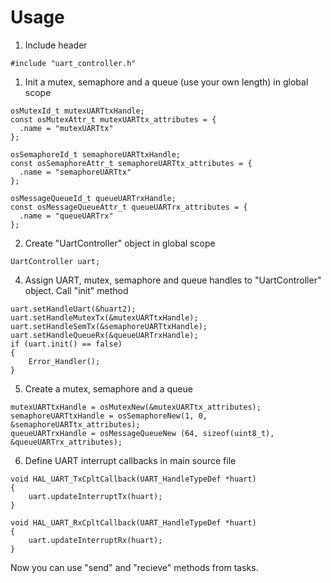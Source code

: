 # Usage
1. Include header
```
#include "uart_controller.h"
```  
1. Init a mutex, semaphore and a queue (use your own length) in global scope
```
osMutexId_t mutexUARTtxHandle;
const osMutexAttr_t mutexUARTtx_attributes = {
  .name = "mutexUARTtx"
};

osSemaphoreId_t semaphoreUARTtxHandle;
const osSemaphoreAttr_t semaphoreUARTtx_attributes = {
  .name = "semaphoreUARTtx"
};

osMessageQueueId_t queueUARTrxHandle;
const osMessageQueueAttr_t queueUARTrx_attributes = {
  .name = "queueUARTrx"
};
```
2. Create "UartController" object in global scope
```
UartController uart;
```
4. Assign UART, mutex, semaphore and queue handles to "UartController" object. Call "init" method
```
uart.setHandleUart(&huart2);
uart.setHandleMutexTx(&mutexUARTtxHandle);
uart.setHandleSemTx(&semaphoreUARTtxHandle);
uart.setHandleQueueRx(&queueUARTrxHandle);
if (uart.init() == false)
{
    Error_Handler();
}
```
5. Create a mutex, semaphore and a queue
```
mutexUARTtxHandle = osMutexNew(&mutexUARTtx_attributes);
semaphoreUARTtxHandle = osSemaphoreNew(1, 0, &semaphoreUARTtx_attributes);
queueUARTrxHandle = osMessageQueueNew (64, sizeof(uint8_t), &queueUARTrx_attributes);
```
6. Define UART interrupt callbacks in main source file
```
void HAL_UART_TxCpltCallback(UART_HandleTypeDef *huart)
{
    uart.updateInterruptTx(huart);
}

void HAL_UART_RxCpltCallback(UART_HandleTypeDef *huart)
{
    uart.updateInterruptRx(huart);
}
```
Now you can use "send" and "recieve" methods from tasks.

